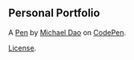 Personal Portfolio
------------------


A [Pen](https://codepen.io/HeavySalad/pen/QgQQBY) by [Michael Dao](http://codepen.io/HeavySalad) on [CodePen](http://codepen.io/).

[License](https://codepen.io/HeavySalad/pen/QgQQBY/license).